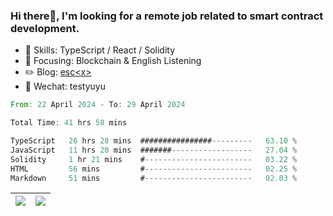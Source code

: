### Hi there👋, I'm looking for a remote job related to smart contract development.


- 🔨 Skills: TypeScript / React / Solidity
- 🎯 Focusing: Blockchain & English Listening
- ✏️ Blog: [esc\<x\>](https://escx.github.io)
- 💬 Wechat: testyuyu


<!--START_SECTION:waka-->

```rust
From: 22 April 2024 - To: 29 April 2024

Total Time: 41 hrs 58 mins

TypeScript   26 hrs 28 mins  ################---------   63.10 %
JavaScript   11 hrs 20 mins  #######------------------   27.04 %
Solidity     1 hr 21 mins    #------------------------   03.22 %
HTML         56 mins         #------------------------   02.25 %
Markdown     51 mins         #------------------------   02.03 %
```

<!--END_SECTION:waka-->


| <img align="center" src="https://github-readme-stats.vercel.app/api/?username=escX&show_icons=true&theme=buefy&hide_border=true&card_width=500" /> | <img align="center" src="https://github-readme-stats.vercel.app/api/top-langs/?username=escX&layout=compact&theme=buefy&hide_border=true&card_width=500" /> |
| ------------- | ------------- |
